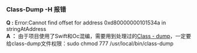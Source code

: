 ### **Class-Dump -H 报错**  
**Q :** Error:Cannot find offset for address 0xd80000000101534a in stringAtAddress  
**A ：** 由于项目使用了Swift和Oc混编，需要用到处理过的[Class - dump](https://github.com/AloneMonkey/MonkeyDev/blob/master/bin/class-dump?raw=true)，一定要给class-dump文件权限：sudo chmod 777 /usr/local/bin/class-dump
